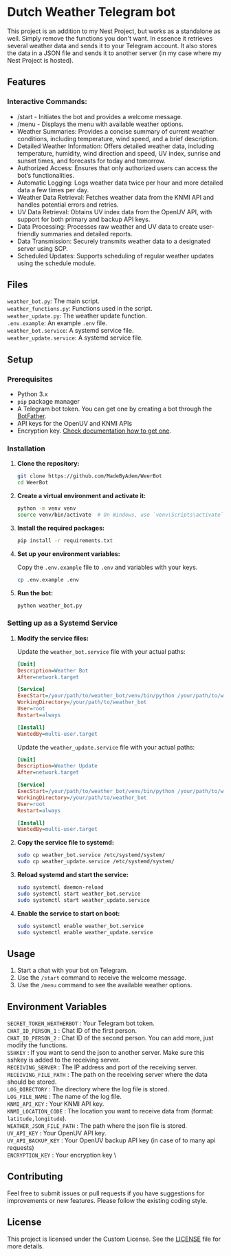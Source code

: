 # Dutch Weather Telegram bot

This project is an addition to my Nest Project, but works as a standalone as well. Simply remove the functions you don't want. In essence it retrieves several weather data and sends it to your Telegram account. It also stores the data in a JSON file and sends it to another server (in my case where my Nest Project is hosted).

## Features
### Interactive Commands:
- /start - Initiates the bot and provides a welcome message.
- /menu - Displays the menu with available weather options.
- Weather Summaries: Provides a concise summary of current weather conditions, including temperature, wind speed, and a brief description.
- Detailed Weather Information: Offers detailed weather data, including temperature, humidity, wind direction and speed, UV index, sunrise and sunset times, and forecasts for today and tomorrow.
- Authorized Access: Ensures that only authorized users can access the bot’s functionalities.
- Automatic Logging: Logs weather data twice per hour and more detailed data a few times per day.
- Weather Data Retrieval: Fetches weather data from the KNMI API and handles potential errors and retries.
- UV Data Retrieval: Obtains UV index data from the OpenUV API, with support for both primary and backup API keys.
- Data Processing: Processes raw weather and UV data to create user-friendly summaries and detailed reports.
- Data Transmission: Securely transmits weather data to a designated server using SCP.
- Scheduled Updates: Supports scheduling of regular weather updates using the schedule module.

## Files
`weather_bot.py`: The main script. \
`weather_functions.py`: Functions used in the script. \
`weather_update.py`: The weather update function. \
`.env.example`: An example `.env` file. \
`weather_bot.service`: A systemd service file. \
`weather_update.service`: A systemd service file.

## Setup

### Prerequisites
- Python 3.x
- `pip` package manager
- A Telegram bot token. You can get one by creating a bot through the [BotFather](https://core.telegram.org/bots#botfather).
- API keys for the OpenUV and KNMI APIs
- Encryption key. [Check documentation how to get one](https://cryptography.io/en/latest/fernet/).

### Installation

1. **Clone the repository:**
    ```bash
    git clone https://github.com/MadeByAdem/WeerBot
    cd WeerBot
    ```

2. **Create a virtual environment and activate it:**
    ```bash
    python -m venv venv
    source venv/bin/activate  # On Windows, use `venv\Scripts\activate`
    ```

3. **Install the required packages:**
    ```bash
    pip install -r requirements.txt
    ```

4. **Set up your environment variables:**

    Copy the `.env.example` file to `.env` and variables with your keys.
    ```bash
    cp .env.example .env
    ```

5. **Run the bot:**
    ```bash
    python weather_bot.py
    ```

### Setting up as a Systemd Service

1. **Modify the service files:**

    Update the `weather_bot.service` file with your actual paths:
    ```ini
    [Unit]
    Description=Weather Bot
    After=network.target

    [Service]
    ExecStart=/your/path/to/weather_bot/venv/bin/python /your/path/to/weather_bot/weather_bot.py
    WorkingDirectory=/your/path/to/weather_bot
    User=root
    Restart=always

    [Install]
    WantedBy=multi-user.target
    ```

    Update the `weather_update.service` file with your actual paths:
    ```ini
    [Unit]
    Description=Weather Update
    After=network.target

    [Service]
    ExecStart=/your/path/to/weather_bot/venv/bin/python /your/path/to/weather_bot/weather_update.py
    WorkingDirectory=/your/path/to/weather_bot
    User=root
    Restart=always

    [Install]
    WantedBy=multi-user.target
    ```

2. **Copy the service file to systemd:**
    ```bash
    sudo cp weather_bot.service /etc/systemd/system/
    sudo cp weather_update.service /etc/systemd/system/
    ```

3. **Reload systemd and start the service:**
    ```bash
    sudo systemctl daemon-reload
    sudo systemctl start weather_bot.service
    sudo systemctl start weather_update.service
    ```

4. **Enable the service to start on boot:**
    ```bash
    sudo systemctl enable weather_bot.service
    sudo systemctl enable weather_update.service
    ```

## Usage
1. Start a chat with your bot on Telegram.
2. Use the `/start` command to receive the welcome message.
3. Use the `/menu` command to see the available weather options.

## Environment Variables
`SECRET_TOKEN_WEATHERBOT` : Your Telegram bot token. \
`CHAT_ID_PERSON_1` : Chat ID of the first person. \
`CHAT_ID_PERSON_2` : Chat ID of the second person. You can add more, just modify the functions. \
`SSHKEY` : If you want to send the json to another server. Make sure this sshkey is added to the receiving server. \
`RECEIVING_SERVER` : The IP address and port of the receiving server. \
`RECEIVING_FILE_PATH` : The path on the receiving server where the data should be stored. \
`LOG_DIRECTORY` : The directory where the log file is stored. \
`LOG_FILE_NAME` : The name of the log file. \
`KNMI_API_KEY` : Your KNMI API key. \
`KNMI_LOCATION_CODE` : The location you want to receive data from (format: `latitude,longitude`). \
`WEATHER_JSON_FILE_PATH` : The path where the json file is stored. \
`UV_API_KEY` : Your OpenUV API key. \
`UV_API_BACKUP_KEY` : Your OpenUV backup API key (in case of to many api requests)  \
`ENCRYPTION_KEY` : Your encryption key \


## Contributing
Feel free to submit issues or pull requests if you have suggestions for improvements or new features. Please follow the existing coding style.

## License
This project is licensed under the Custom License. See the [LICENSE](LICENSE) file for more details.